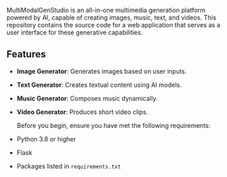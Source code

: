 MultiModalGenStudio is an all-in-one multimedia generation platform powered by AI, capable of creating images, music, text, and videos. This repository contains the source code for a web application that serves as a user interface for these generative capabilities.

## Features
- **Image Generator**: Generates images based on user inputs.
- **Text Generator**: Creates textual content using AI models.
- **Music Generator**: Composes music dynamically.
- **Video Generator**: Produces short video clips.

  Before you begin, ensure you have met the following requirements:
- Python 3.8 or higher
- Flask
- Packages listed in `requirements.txt`

